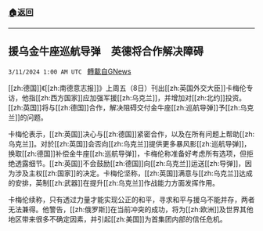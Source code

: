 ###  [:house:返回](README.md)
---


## 援乌金牛座巡航导弹　英德将合作解决障碍
`3/11/2024 1:00 AM UTC ` [轉載自GNews](https://gnews.org/articles/2382631)

[[zh:德国]]《[[zh:南德意志报]]》上周五（8日）刊出[[zh:英国外交大臣]]卡梅伦专访，他指[[zh:西方国家]]应加强军援[[zh:乌克兰]]，并增加对[[zh:北约]]投资。[[zh:英国]]将与[[zh:德国]]合作，解决阻碍交付金牛座[[zh:巡航导弹]]予[[zh:乌克兰]]的问题。

卡梅伦表示，[[zh:英国]]决心与[[zh:德国]]紧密合作，以及在所有问题上帮助[[zh:乌克兰]]。对於[[zh:英国]]会否向[[zh:乌克兰]]提供更多暴风影[[zh:巡航导弹]]，换取[[zh:德国]]补偿金牛座[[zh:巡航导弹]]，卡梅伦称准备好考虑所有选项，但拒绝透露细节。[[zh:英国]]不会鼓励[[zh:德国]]向[[zh:乌克兰]]运送[[zh:导弹]]，因为涉及主权[[zh:国家]]的决定。卡梅伦坚称，[[zh:英国]]满意与[[zh:乌克兰]]达成的安排，英制[[zh:武器]]在提升[[zh:乌克兰]]作战能力方面发挥作用。

卡梅伦续称，只有透过力量才能实现公正的和平，寻求和平与援乌不能并存，两者无法兼得。他警告，[[zh:俄罗斯]]在当前冲突的成功，将为[[zh:欧洲]]及世界其他地区带来很多不确定因素，并引起[[zh:美国]]为首集团内部的信任危机。
